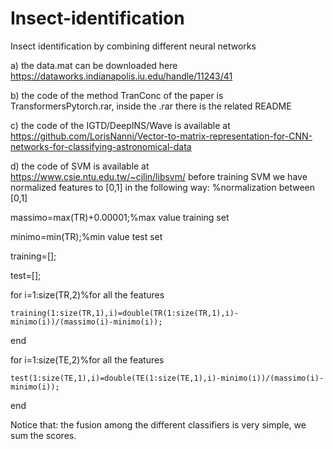 # Insect-identification
Insect identification by combining different neural networks

a) the data.mat can be downloaded here https://dataworks.indianapolis.iu.edu/handle/11243/41

b) the code of the method TranConc of the paper is TransformersPytorch.rar, inside the .rar there is the related README



c) the code of the IGTD/DeepINS/Wave is available at https://github.com/LorisNanni/Vector-to-matrix-representation-for-CNN-networks-for-classifying-astronomical-data




d) the code of SVM is available at https://www.csie.ntu.edu.tw/~cjlin/libsvm/
before training SVM we have normalized features to [0,1] in the following way:
%normalization between [0,1]

massimo=max(TR)+0.00001;%max value training set

minimo=min(TR);%min value test set

training=[];

test=[];

for i=1:size(TR,2)%for all the features

    training(1:size(TR,1),i)=double(TR(1:size(TR,1),i)-minimo(i))/(massimo(i)-minimo(i));
    
end

for i=1:size(TE,2)%for all the features

    test(1:size(TE,1),i)=double(TE(1:size(TE,1),i)-minimo(i))/(massimo(i)-minimo(i));
    
end







Notice that: the fusion among the different classifiers is very simple, we sum the scores. 
